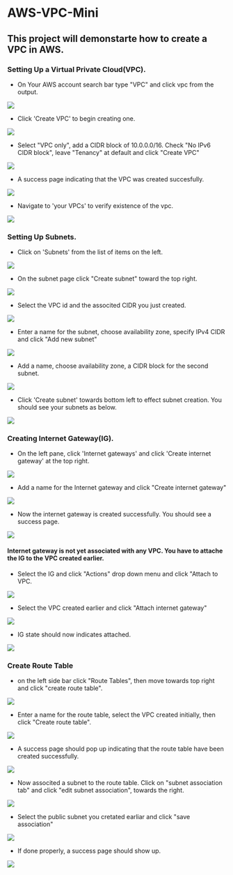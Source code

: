 # AWS-VPC-Mini
## This project will demonstarte how to create a VPC in AWS.

### Setting Up a Virtual Private Cloud(VPC).

* On Your AWS account search bar type "VPC" and click vpc from the output.

![](./img/Pasted%20image.png)

* Click 'Create VPC' to begin creating one.

![](./img/Pasted%20image%20(2).png)

* Select "VPC only", add a CIDR block of 10.0.0.0/16. Check "No IPv6 CIDR block", leave "Tenancy" at default and click "Create VPC"

![](./img/Pasted%20image%20(3).png)

* A success page indicating that the VPC was created succesfully.

![](./img/Pasted%20image%20(4).png)

* Navigate to 'your VPCs' to verify existence of the vpc.

![](./img/Pasted%20image%20(5).png)


### Setting Up Subnets.

* Click on 'Subnets' from the list of items on the left.

![](./img/Pasted%20image%20(6).png)

* On the subnet page click "Create subnet" toward the top right.

![](./img/Pasted%20image%20(7).png)

* Select the VPC id and the associted CIDR you just created.

![](./img/Pasted%20image%20(8).png)

* Enter a name for the subnet, choose availability zone, specify IPv4 CIDR and click "Add new subnet"

![](./img/Pasted%20image%20(9).png)

* Add a name, choose availability zone, a CIDR block for the second subnet.

![](./img/Pasted%20image%20(11).png)

* Click 'Create subnet' towards bottom left to effect subnet creation. You should see your subnets as below.

![](./img/Pasted%20image%20(13).png)

### Creating Internet Gateway(IG).

* On the left pane, click 'Internet gateways' and click 'Create internet gateway' at the top right.

![](./img/Pasted%20image%20(14).png)

* Add a name for the Internet gateway and click "Create internet gateway"

![](./img/Pasted%20image%20(15).png)

* Now the internet gateway is created successfully. You should see a success page.

![](./img/Pasted%20image%20(16).png)

#### Internet gateway is not yet associated with any VPC. You have to attache the IG to the VPC created earlier.

* Select the IG and click "Actions" drop down menu and click "Attach to VPC.

![](./img/Pasted%20image%20(17).png)

* Select the VPC created earlier and click "Attach internet gateway"

![](./img/Pasted%20image%20(18).png)

* IG state should now indicates attached.

![](./img/Pasted%20image%20(19).png)

### Create Route Table

* on the left side bar click "Route Tables", then move towards top right and click "create route table".

![](./img/Pasted%20image%20(20).png)

* Enter a name for the route table, select the VPC created initially, then click "Create route table".

![](./img/Pasted%20image%20(21).png)

* A success page should pop up indicating that the route table have been created successfully.

![](./img/Pasted%20image%20(22).png)

* Now associted a subnet to the route table. Click on "subnet association tab" and click "edit subnet association", towards the right.

![](./img/Pasted%20image%20(23).png)

* Select the public subnet you cretated earliar and click "save association"

![](./img/Pasted%20image%20(24).png)

* If done properly, a success page should show up.

![](./img/Pasted%20image%20(25).png)

